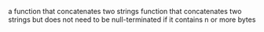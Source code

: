a function that concatenates two strings
function that concatenates two strings but does not need to be null-terminated if it contains n or more bytes

